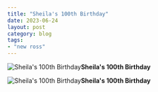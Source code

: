 ```yaml
---
title: "Sheila's 100th Birthday"
date: 2023-06-24
layout: post
category: blog
tags:
- "new ross"
---
```



 ![Sheila's 100th Birthday](/images/2023/2023-06-24-sheila-100th-birthday-2.jpg)**Sheila's 100th Birthday**
<!--more-->


 ![Sheila's 100th Birthday](/images/2023/2023-06-24-sheila-100th-birthday-1.jpg)**Sheila's 100th Birthday**
